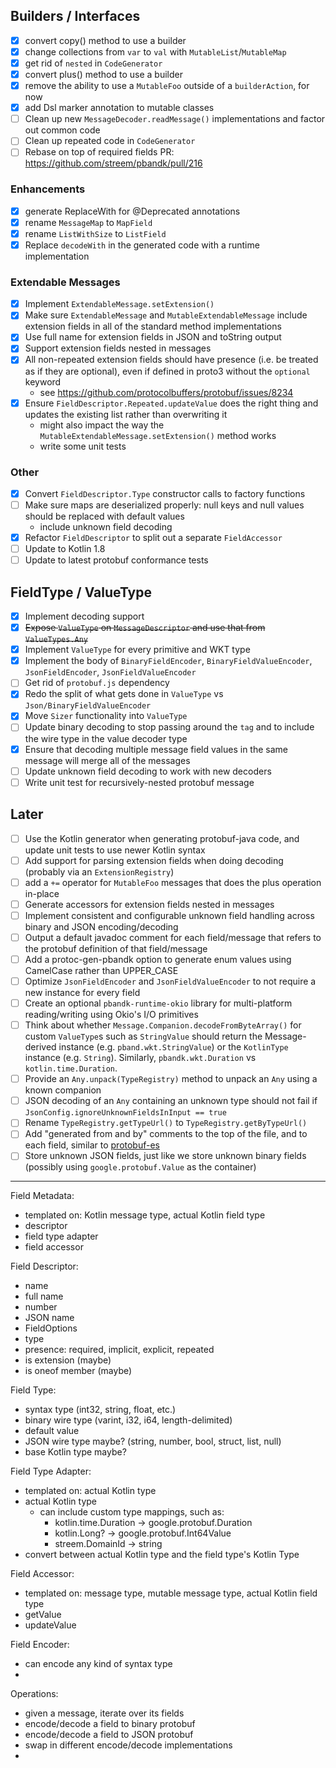 ## Builders / Interfaces

- [x] convert copy() method to use a builder
- [x] change collections from `var` to `val` with `MutableList`/`MutableMap`
- [x] get rid of `nested` in `CodeGenerator`
- [x] convert plus() method to use a builder
- [x] remove the ability to use a `MutableFoo` outside of a `builderAction`, for now 
- [x] add Dsl marker annotation to mutable classes
- [ ] Clean up new `MessageDecoder.readMessage()` implementations and factor out common code
- [ ] Clean up repeated code in `CodeGenerator`
- [ ] Rebase on top of required fields PR: https://github.com/streem/pbandk/pull/216

### Enhancements

- [x] generate ReplaceWith for @Deprecated annotations
- [x] rename `MessageMap` to `MapField`
- [x] rename `ListWithSize` to `ListField`
- [x] Replace `decodeWith` in the generated code with a runtime implementation

### Extendable Messages

- [X] Implement `ExtendableMessage.setExtension()`
- [X] Make sure `ExtendableMessage` and `MutableExtendableMessage` include extension fields in all of the standard method implementations
- [X] Use full name for extension fields in JSON and toString output
- [X] Support extension fields nested in messages
- [X] All non-repeated extension fields should have presence (i.e. be treated as if they are optional), even if defined in proto3 without the `optional` keyword
    - see https://github.com/protocolbuffers/protobuf/issues/8234
- [X] Ensure `FieldDescriptor.Repeated.updateValue` does the right thing and updates the existing list rather than overwriting it
    - might also impact the way the `MutableExtendableMessage.setExtension()` method works
    - write some unit tests

### Other

- [X] Convert `FieldDescriptor.Type` constructor calls to factory functions
- [ ] Make sure maps are deserialized properly: null keys and null values should be replaced with default values
    - include unknown field decoding
- [X] Refactor `FieldDescriptor` to split out a separate `FieldAccessor`
- [ ] Update to Kotlin 1.8
- [ ] Update to latest protobuf conformance tests

## FieldType / ValueType

- [X] Implement decoding support
- [X] ~~Expose `ValueType` on `MessageDescriptor` and use that from `ValueTypes.Any`~~
- [X] Implement `ValueType` for every primitive and WKT type
- [X] Implement the body of `BinaryFieldEncoder`, `BinaryFieldValueEncoder`, `JsonFieldEncoder`, `JsonFieldValueEncoder`
- [ ] Get rid of `protobuf.js` dependency
- [X] Redo the split of what gets done in `ValueType` vs `Json/BinaryFieldValueEncoder`
- [X] Move `Sizer` functionality into `ValueType`
- [ ] Update binary decoding to stop passing around the `tag` and to include the wire type in the value decoder type
- [X] Ensure that decoding multiple message field values in the same message will merge all of the messages
- [ ] Update unknown field decoding to work with new decoders
- [ ] Write unit test for recursively-nested protobuf message

## Later

- [ ] Use the Kotlin generator when generating protobuf-java code, and update unit tests to use newer Kotlin syntax
- [ ] Add support for parsing extension fields when doing decoding (probably via an `ExtensionRegistry`)
- [ ] add a `+=` operator for `MutableFoo` messages that does the plus operation in-place
- [ ] Generate accessors for extension fields nested in messages
- [ ] Implement consistent and configurable unknown field handling across binary and JSON encoding/decoding
- [ ] Output a default javadoc comment for each field/message that refers to the protobuf definition of that field/message
- [ ] Add a protoc-gen-pbandk option to generate enum values using CamelCase rather than UPPER\_CASE
- [ ] Optimize `JsonFieldEncoder` and `JsonFieldValueEncoder` to not require a new instance for every field
- [ ] Create an optional `pbandk-runtime-okio` library for multi-platform reading/writing using Okio's I/O primitives
- [ ] Think about whether `Message.Companion.decodeFromByteArray()` for custom `ValueType`s such as `StringValue` should return the Message-derived instance (e.g. `pband.wkt.StringValue`) or the `KotlinType` instance (e.g. `String`). Similarly, `pbandk.wkt.Duration` vs `kotlin.time.Duration`.
- [ ] Provide an `Any.unpack(TypeRegistry)` method to unpack an `Any` using a known companion
- [ ] JSON decoding of an `Any` containing an unknown type should not fail if `JsonConfig.ignoreUnknownFieldsInInput == true`
- [ ] Rename `TypeRegistry.getTypeUrl()` to `TypeRegistry.getByTypeUrl()`
- [ ] Add "generated from and by" comments to the top of the file, and to each field, similar to [protobuf-es](https://github.com/bufbuild/protobuf-es/blob/main/docs/generated_code.md#comments)
- [ ] Store unknown JSON fields, just like we store unknown binary fields (possibly using `google.protobuf.Value` as the container)

---

Field Metadata:
- templated on: Kotlin message type, actual Kotlin field type
- descriptor
- field type adapter
- field accessor

Field Descriptor:
- name
- full name
- number
- JSON name
- FieldOptions
- type
- presence: required, implicit, explicit, repeated
- is extension (maybe)
- is oneof member (maybe)

Field Type:
- syntax type (int32, string, float, etc.)
- binary wire type (varint, i32, i64, length-delimited)
- default value
- JSON wire type maybe? (string, number, bool, struct, list, null)
- base Kotlin type maybe?

Field Type Adapter:
- templated on: actual Kotlin type
- actual Kotlin type
    - can include custom type mappings, such as:
        - kotlin.time.Duration -> google.protobuf.Duration
        - kotlin.Long? -> google.protobuf.Int64Value
        - streem.DomainId -> string
- convert between actual Kotlin type and the field type's Kotlin Type

Field Accessor:
- templated on: message type, mutable message type, actual Kotlin field type
- getValue
- updateValue

Field Encoder:
- can encode any kind of syntax type
- 

Operations:
- given a message, iterate over its fields
- encode/decode a field to binary protobuf
- encode/decode a field to JSON protobuf
- swap in different encode/decode implementations
- 
